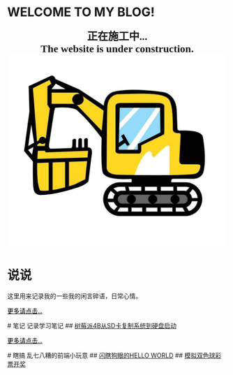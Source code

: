 <style type="text/css">.more{text-align:left; font-size:14px; color:black; font-family: "等线","黑体"}</style>
# WELCOME TO MY BLOG!
**<font size='5' face='黑体'><center>正在施工中...</center></font>**
**<font size='5' face='Comic Sans MS'><center>The website is under construction.</center></font>**
![](pics/timg.png)
# 说说
这里用来记录我的一些我的闲言碎语，日常心情。
<p><a href="shuoshuo.html" class="more">更多请点击...</a></p>
# 笔记
记录学习笔记
## <a href="article/20200722.html">树莓派4B从SD卡复制系统到硬盘启动</a>
<p><a href="mynotes.html" class="more">更多请点击...</a></p>
# 瞎搞
乱七八糟的前端小玩意
## <a href="./demo/helloworld.html">闪瞎狗眼的HELLO WORLD</a>
## <a href="./demo/ssq_simulation.html">模拟双色球彩票开奖</a>
